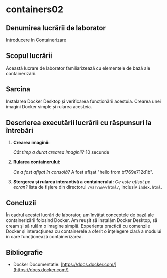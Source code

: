 # containers02

## Denumirea lucrării de laborator

Introducere în Containerizare

## Scopul lucrării

Această lucrare de laborator familiarizează cu elementele de bază ale containerizării.

## Sarcina

Instalarea Docker Desktop și verificarea funcționării acestuia. Crearea unei imagini Docker simple și rularea acesteia.

## Descrierea executării lucrării cu răspunsuri la întrebări

1.  **Crearea imaginii:**

    _Cât timp a durat crearea imaginii?_ 10 secunde

2.  **Rularea containerului:**

    _Ce a fost afișat în consolă?_ A fost afișat "hello from bf769e712d1b".

3.  **Ștergerea și rularea interactivă a containerului:**
    _Ce este afișat pe ecran?_ lista de fișiere din directorul `/var/www/html/`, inclusiv `index.html`.

## Concluzii

În cadrul acestei lucrări de laborator, am învățat conceptele de bază ale containerizării folosind Docker. Am reușit să instalăm Docker Desktop, să cream și să rulăm o imagine simplă. Experiența practică cu comenzile Docker și interacțiunea cu containerele a oferit o înțelegere clară a modului în care funcționează containerizarea.

## Bibliografie

- Docker Documentatie: [https://docs.docker.com/](https://docs.docker.com/)
